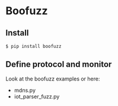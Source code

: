 # Boofuzz

## Install

```
$ pip install boofuzz
```

## Define protocol and monitor

Look at the boofuzz examples or here:
* mdns.py
* iot_parser_fuzz.py
